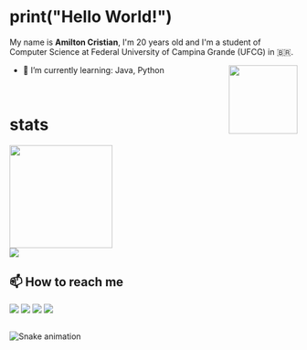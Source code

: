 <!---
AmiltonCristian/AmiltonCristian is a ✨ special ✨ repository because its `README.md` (this file) appears on your GitHub profile.
You can click the Preview link to take a look at your changes.


<code><img height="20" src="https://raw.githubusercontent.com/github/explore/80688e429a7d4ef2fca1e82350fe8e3517d3494d/topics/visual-studio-code/visual-studio-code.png"></code>
<code><img height="20" src="https://raw.githubusercontent.com/github/explore/80688e429a7d4ef2fca1e82350fe8e3517d3494d/topics/markdown/markdown.png"></code>

https://gizmodo.uol.com.br/wp-content/blogs.dir/8/files/2021/02/nyan-cat-1.gif
--->

# print("Hello World!")

My name is **Amilton Cristian**, I'm 20 years old and I'm a student of Computer Science at Federal University of Campina Grande (UFCG) in :brazil:.

<img align=right height=120 src="https://media.tumblr.com/tumblr_lo1h2bCTeV1qhrjqn.gif">

- 🌱 I’m currently learning:
Java, Python

<br>

# stats

<a href="https://github.com/AmiltonCristian">
  <img height="180em" src="https://github-readme-stats.vercel.app/api?username=AmiltonCristian&show_icons=true&theme=radical&hide_border=true" />
  <br>
  <img src="https://github-readme-stats.vercel.app/api/top-langs/?username=AmiltonCristian&layout=compact&theme=radical&hide_border=true" />
</a>


## 📫 How to reach me

[![](https://img.shields.io/badge/-LinkedIn-blue?style=flat&logo=Linkedin&logoColor=white)](https://www.linkedin.com/in/amilton-cabral/)
[![](https://img.shields.io/github/followers/AmiltonCristian?label=follow&style=social)](https://github.com/AmiltonCristian)
[![](https://img.shields.io/badge/-Instagram-c13584?style=flat&labelColor=c13584&logo=instagram&logoColor=white)](https://www.instagram.com/amilton.cristian/)
[![](https://img.shields.io/badge/-Gmail-c14438?style=flat&logo=Gmail&logoColor=white)](mailto:amiltoncristian9@gmail.com)

##

 ![Snake animation](https://github.com/AmiltonCristian/AmiltonCristian/blob/output/github-contribution-grid-snake.svg)
